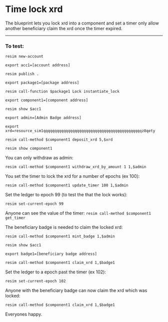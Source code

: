 # Time lock xrd
The blueprint lets you lock xrd into a component and set a timer only allow another beneficiary claim the xrd once the timer expired.


---
### To test:

`resim new-account`

`export acc1=[account address]`

`resim publish .`

`export package1=[package address]`

`resim call-function $package1 Lock instantiate_lock`

`export component1=[component address]`

`resim show $acc1`

`export admin=[Admin Badge address]`

`export xrd=resource_sim1qqqqqqqqqqqqqqqqqqqqqqqqqqqqqqqqqqqqqqqqqqqqz8qety`

`resim call-method $component1 deposit_xrd 5,$xrd`

`resim show component1`

You can only withdraw as admin:

`resim call-method $component1 withdraw_xrd_by_amount 1 1,$admin`

You set the timer to lock the xrd for a number of epochs (ex 100):

`resim call-method $component1 update_timer 100 1,$admin`

Set the ledger to epoch 99 (to test the that the lock works):

`resim set-current-epoch 99`

Anyone can see the value of the timer:
`resim call-method $component1 get_timer`


The beneficiary badge is needed to claim the locked xrd:

`resim call-method $component1 mint_badge 1,$admin`

`resim show $acc1`

`export badge1=[beneficiary badge address]`

`resim call-method $component1 claim_xrd 1,$badge1`

Set the ledger to a epoch past the timer (ex 102):

`resim set-current-epoch 102`


Anyone with the beneficiary badge can now claim the xrd which was locked:

`resim call-method $component1 claim_xrd 1,$badge1`

Everyones happy.
